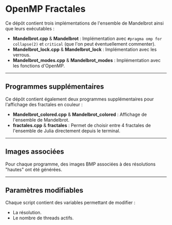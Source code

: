 # OpenMP Fractales

Ce dépôt contient trois implémentations de l'ensemble de Mandelbrot ainsi que leurs exécutables :

- **Mandelbrot.cpp** & **Mandelbrot** : Implémentation avec `#pragma omp for collapse(2)` et `critical` (que l'on peut éventuellement commenter).
- **Mandelbrot_lock.cpp** & **Mandelbrot_lock** : Implémentation avec les verrous.
- **Mandelbrot_modes.cpp** & **Mandelbrot_modes** : Implémentation avec les fonctions d'OpenMP.

---

## Programmes supplémentaires

Ce dépôt contient également deux programmes supplémentaires pour l'affichage des fractales en couleur :

- **Mandelbrot_colored.cpp** & **Mandelbrot_colored** : Affichage de l'ensemble de Mandelbrot.
- **fractales.cpp** & **fractales** : Permet de choisir entre 4 fractales de l'ensemble de Julia directement depuis le terminal.

---

## Images associées

Pour chaque programme, des images BMP associées à des résolutions "hautes" ont été générées.

---

## Paramètres modifiables

Chaque script contient des variables permettant de modifier :
- La résolution.
- Le nombre de threads actifs.
